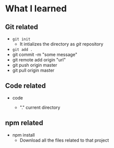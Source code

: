 # What I learned

## **Git** related
- `git init`
    - It intializes the directory as _git_ repository
- `git add .`
- git commit -m "some message"
- git remote add origin "url"
- git push origin master
- git pull origin master

## Code related
- code <directory name>
    - "." current directory

## npm related
- npm install
    - Download all the files related to that project
